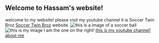 ## Welcome to Hassam's website!

welcome to my website!
please visit my youtube channel it is Soccer Twin Broz [Soccer Twin Broz](http://www.youtube.com) website.
![this is a image of a soccer ball](https://www.euractiv.com/wp-content/uploads/sites/2/2014/05/soccer_ball.jpeg)
![this is my image](https://yt3.ggpht.com/a/AGF-l78WHRc__LXMHwSggPcsLGHkRBcnuZIKoQXGHA=s900-c-k-c0xffffffff-no-rj-mo)
I am the one on the right!
[this is my youtube channel!](https://www.youtube.com/channel/UCFJSP38ayhrl5xLAOIanhug)
[about me](about)
